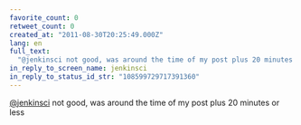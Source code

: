 ```yaml
---
favorite_count: 0
retweet_count: 0
created_at: "2011-08-30T20:25:49.000Z"
lang: en
full_text:
  "@jenkinsci not good, was around the time of my post plus 20 minutes or less"
in_reply_to_screen_name: jenkinsci
in_reply_to_status_id_str: "108599729717391360"
---
```


[@jenkinsci](https://twitter.com/jenkinsci) not good, was around the time of my
post plus 20 minutes or less
